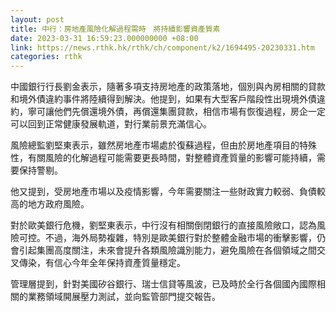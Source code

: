 ```yaml
---
layout: post
title: 中行：房地產風險化解過程需時　將持續影響資產質素
date: 2023-03-31 16:59:23.000000000 +08:00
link: https://news.rthk.hk/rthk/ch/component/k2/1694495-20230331.htm
categories: rthk
---
```


中國銀行行長劉金表示，隨著多項支持房地產的政策落地，個別與內房相關的貸款和境外債違約事件將陸續得到解決。他提到，如果有大型客戶階段性出現境外債違約，寧可讓他們先償還境外債，再償還集團貸款，相信市場有恢復過程，房企一定可以回到正常健康發展軌道，對行業前景充滿信心。

風險總監劉堅東表示，雖然房地產市場處於復蘇過程，但由於房地產項目的特殊性，有關風險的化解過程可能需要更長時間，對整體資產質量的影響可能持續，需要保持警剔。

他又提到，受房地產市場以及疫情影響，今年需要關注一些財政實力較弱、負債較高的地方政府風險。

對於歐美銀行危機，劉堅東表示，中行沒有相關倒閉銀行的直接風險敞口，認為風險可控。不過，海外局勢複雜，特別是歐美銀行對於整體金融市場的衝擊影響，仍會引起集團高度關注，未來會提升各類風險識別能力，避免風險在各個領域之間交叉傳染，有信心今年全年保持資產質量穩定。

管理層提到，針對美國矽谷銀行、瑞士信貸等風波，已及時於全行各個國內國際相關的業務領域開展壓力測試，並向監管部門提交報告。
